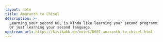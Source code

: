 ```yaml
---
layout: note
title: Amaranth to Chisel
description: >-
  Learning your second HDL is kinda like learning your second programming language.
  Or just learning your second language.
upstream_url: https://kivikakk.ee/notes/0007-amaranth-to-chisel.html
---
```


